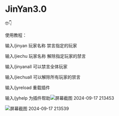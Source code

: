 # JinYan3.0
🤓👇

使用教程：

输入/jinyan 玩家名称 禁言指定的玩家

输入/jiechu 玩家名称 解除指定玩家的禁言

输入/jinyanall 可以禁言全体玩家

输入/jiechuall 可以解除所有玩家的禁言

输入/jyreload 重载插件

输入/jyhelp 为插件帮助![屏幕截图 2024-09-17 213453](https://github.com/user-attachments/assets/3253b07e-9e0b-4a26-94bf-fca5410bdb5f)

![屏幕截图 2024-09-17 213539](https://github.com/user-attachments/assets/932770d2-9bea-4819-84e9-196d3b137f22)

